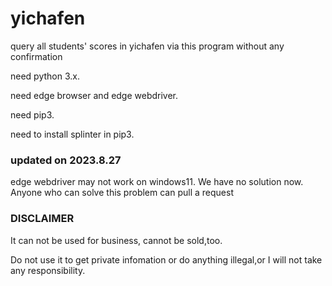 # yichafen
query all students' scores in yichafen via this program without any confirmation

need python 3.x.

need edge browser and edge webdriver.

need pip3.

need to install splinter in pip3.
### updated on 2023.8.27
edge webdriver may not work on windows11.
We have no solution now.
Anyone who can solve this problem can pull a request


### DISCLAIMER

It can not be used for business,
cannot be sold,too.

Do not use it to get private infomation or do anything illegal,or I will not take any responsibility.
